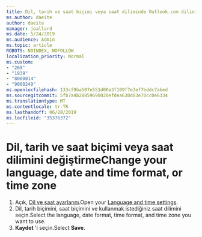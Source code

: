 ```yaml
---
title: Dil, tarih ve saat biçimi veya saat diliminde Outlook.com dilini değiştirme
ms.author: daeite
author: daeite
manager: joallard
ms.date: 5/24/2019
ms.audience: Admin
ms.topic: article
ROBOTS: NOINDEX, NOFOLLOW
localization_priority: Normal
ms.custom:
- "269"
- "1839"
- "8000014"
- "9000249"
ms.openlocfilehash: 133cf9ba507e551d00a3f109f7e3ef7bddc7abed
ms.sourcegitcommit: 5fb7a4b28859690020efdea630d03e70cc0e6334
ms.translationtype: MT
ms.contentlocale: tr-TR
ms.lasthandoff: 06/28/2019
ms.locfileid: "35376372"
---
```

# <a name="change-your-language-date-and-time-format-or-time-zone"></a><span data-ttu-id="27243-102">Dil, tarih ve saat biçimi veya saat dilimini değiştirme</span><span class="sxs-lookup"><span data-stu-id="27243-102">Change your language, date and time format, or time zone</span></span>

1. <span data-ttu-id="27243-103">Açık, [Dil ve saat ayarlarını](https://go.microsoft.com/fwlink/?linkid=2085505).</span><span class="sxs-lookup"><span data-stu-id="27243-103">Open your [Language and time settings](https://go.microsoft.com/fwlink/?linkid=2085505).</span></span>
1. <span data-ttu-id="27243-104">Dil, tarih biçimini, saat biçimini ve kullanmak istediğiniz saat dilimini seçin.</span><span class="sxs-lookup"><span data-stu-id="27243-104">Select the language, date format, time format, and time zone you want to use.</span></span>
1. <span data-ttu-id="27243-105">**Kaydet** 'i seçin.</span><span class="sxs-lookup"><span data-stu-id="27243-105">Select **Save**.</span></span>